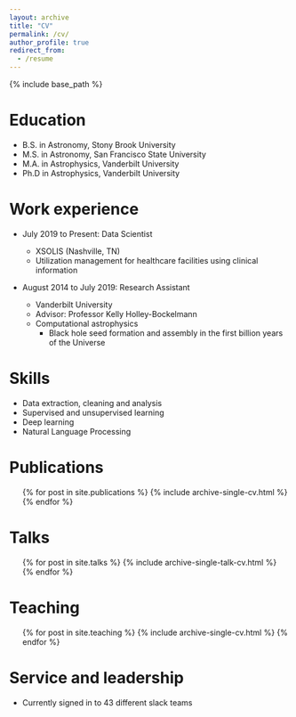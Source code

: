 ```yaml
---
layout: archive
title: "CV"
permalink: /cv/
author_profile: true
redirect_from:
  - /resume
---
```


{% include base_path %}

Education
======
* B.S. in Astronomy, Stony Brook University
* M.S. in Astronomy, San Francisco State University
* M.A. in Astrophysics, Vanderbilt University
* Ph.D in Astrophysics, Vanderbilt University

Work experience
======
* July 2019 to Present: Data Scientist
  * XSOLIS (Nashville, TN)
  * Utilization management for healthcare facilities using clinical information

* August 2014 to July 2019: Research Assistant
  * Vanderbilt University
  * Advisor: Professor Kelly Holley-Bockelmann
  * Computational astrophysics
    * Black hole seed formation and assembly in the first billion years of the Universe
  
Skills
======
* Data extraction, cleaning and analysis
* Supervised and unsupervised learning
* Deep learning
* Natural Language Processing 

Publications
======
  <ul>{% for post in site.publications %}
    {% include archive-single-cv.html %}
  {% endfor %}</ul>
  
Talks
======
  <ul>{% for post in site.talks %}
    {% include archive-single-talk-cv.html %}
  {% endfor %}</ul>
  
Teaching
======
  <ul>{% for post in site.teaching %}
    {% include archive-single-cv.html %}
  {% endfor %}</ul>
  
Service and leadership
======
* Currently signed in to 43 different slack teams
